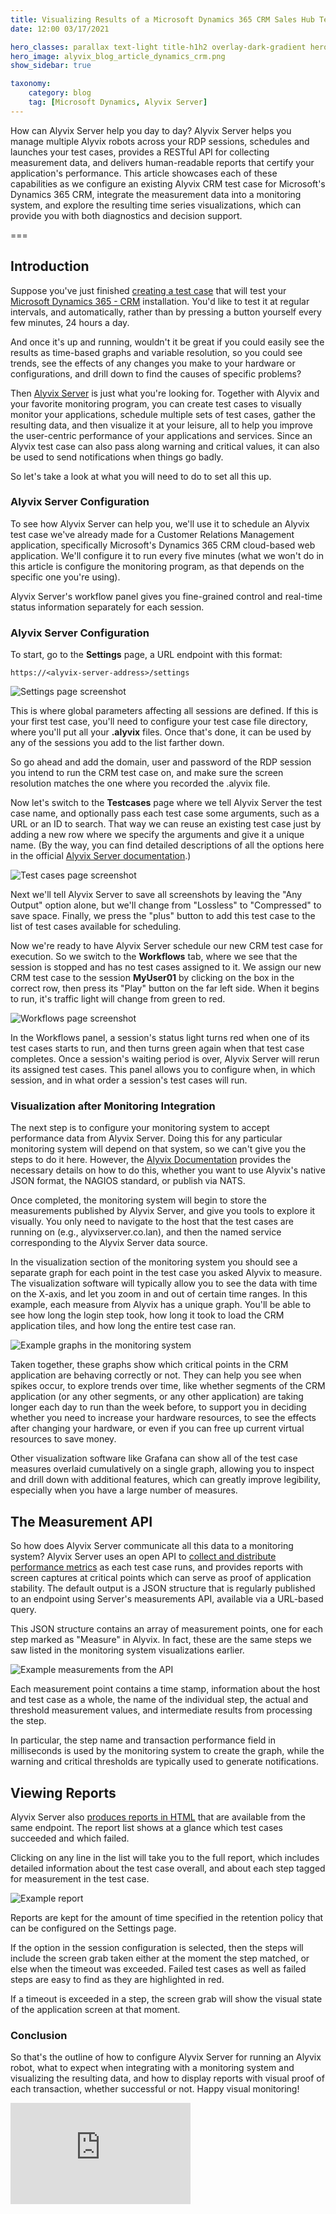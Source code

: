 ```yaml
---
title: Visualizing Results of a Microsoft Dynamics 365 CRM Sales Hub Test Case
date: 12:00 03/17/2021

hero_classes: parallax text-light title-h1h2 overlay-dark-gradient hero-large
hero_image: alyvix_blog_article_dynamics_crm.png
show_sidebar: true

taxonomy:
    category: blog
    tag: [Microsoft Dynamics, Alyvix Server]
---
```



How can Alyvix Server help you day to day? Alyvix Server helps you manage multiple Alyvix robots across your RDP sessions, schedules and launches your test cases, provides a RESTful API for collecting measurement data, and delivers human-readable reports that certify your application's performance. This article showcases each of these capabilities as we configure an existing Alyvix CRM test case for Microsoft's Dynamics 365 CRM, integrate the measurement data into a monitoring system, and explore the resulting time series visualizations, which can provide you with both diagnostics and decision support.


===


## Introduction

Suppose you've just finished [creating a test case](https://alyvix.com/blog/20210226_dynamics_crm) that will test your [Microsoft Dynamics 365 - CRM](https://dynamics.microsoft.com/en-us/crm/crm-system/) installation. You'd like to test it at regular intervals, and automatically, rather than by pressing a button yourself every few minutes, 24 hours a day.

And once it's up and running, wouldn't it be great if you could easily see the results as time-based graphs and variable resolution, so you could see trends, see the effects of any changes you make to your hardware or configurations, and drill down to find the causes of specific problems?

Then [Alyvix Server](https://www.youtube.com/watch?v=cqJcyb84G3E) is just what you're looking for. Together with Alyvix and your favorite monitoring program, you can create test cases to visually monitor your applications, schedule multiple sets of test cases, gather the resulting data, and then visualize it at your leisure, all to help you improve the user-centric performance of your applications and services. Since an Alyvix test case can also pass along warning and critical values, it can also be used to send notifications when things go badly.

So let's take a look at what you will need to do to set all this up.


### Alyvix Server Configuration

To see how Alyvix Server can help you, we'll use it to schedule an Alyvix test case we've already made for a Customer Relations Management application, specifically Microsoft's Dynamics 365 CRM cloud-based web application. We'll configure it to run every five minutes (what we won't do in this article is configure the monitoring program, as that depends on the specific one you're using).

Alyvix Server's workflow panel gives you fine-grained control and real-time status information separately for each session.


### Alyvix Server Configuration

To start, go to the **Settings** page, a URL endpoint with this format:

```
https://<alyvix-server-address>/settings
```

![Settings page screenshot](alyvix_blog_article_dynamics_crm_01.png)

This is where global parameters affecting all sessions are defined. If this is your first test case, you'll need to configure your test case file directory, where you'll put all your **.alyvix** files. Once that's done, it can be used by any of the sessions you add to the list farther down.

So go ahead and add the domain, user and password of the RDP session you intend to run the CRM test case on, and make sure the screen resolution matches the one where you recorded the .alyvix file.

Now let's switch to the **Testcases** page where we tell Alyvix Server the test case name, and optionally pass each test case some arguments, such as a URL or an ID to search. That way we can reuse an existing test case just by adding a new row where we specify the arguments and give it a unique name. (By the way, you can find detailed descriptions of all the options here in the official [Alyvix Server documentation](https://alyvix.com/learn/server/session_management.html).)

![Test cases page screenshot](alyvix_blog_article_dynamics_crm_02.png)

Next we'll tell Alyvix Server to save all screenshots by leaving the "Any Output" option alone, but we'll change from "Lossless" to "Compressed" to save space. Finally, we press the "plus" button to add this test case to the list of test cases available for scheduling.

Now we're ready to have Alyvix Server schedule our new CRM test case for execution. So we switch to the **Workflows** tab, where we see that the session is stopped and has no test cases assigned to it. We assign our new CRM test case to the session **MyUser01** by clicking on the box in the correct row, then press its "Play" button on the far left side. When it begins to run, it's traffic light will change from green to red.

![Workflows page screenshot](alyvix_blog_article_dynamics_crm_03.png)

In the Workflows panel, a session's status light turns red when one of its test cases starts to run, and then turns green again when that test case completes. Once a session's waiting period is over, Alyvix Server will rerun its assigned test cases. This panel allows you to configure when, in which session, and in what order a session's test cases will run.


### Visualization after Monitoring Integration

The next step is to configure your monitoring system to accept performance data from Alyvix Server. Doing this for any particular monitoring system will depend on that system, so we can't give you the steps to do it here. However, the [Alyvix Documentation](https://alyvix.com/learn/test_case_execution.html) provides the necessary details on how to do this, whether you want to use Alyvix's native JSON format, the NAGIOS standard, or publish via NATS.

Once completed, the monitoring system will begin to store the measurements published by Alyvix Server, and give you tools to explore it visually. You only need to navigate to the host that the test cases are running on (e.g., alyvixserver.co.lan), and then the named service corresponding to the Alyvix Server data source.

In the visualization section of the monitoring system you should see a separate graph for each point in the test case you asked Alyvix to measure. The visualization software will typically allow you to see the data with time on the X-axis, and let you zoom in and out of certain time ranges. In this example, each measure from Alyvix has a unique graph. You'll be able to see how long the login step took, how long it took to load the CRM application tiles, and how long the entire test case ran.

![Example graphs in the monitoring system](alyvix_blog_article_dynamics_crm_04.png)

Taken together, these graphs show which critical points in the CRM application are behaving correctly or not. They can help you see when spikes occur, to explore trends over time, like whether segments of the CRM application (or any other segments, or any other application) are taking longer each day to run than the week before, to support you in deciding whether you need to increase your hardware resources, to see the effects after changing your hardware, or even if you can free up current virtual resources to save money.

Other visualization software like Grafana can show all of the test case measures overlaid cumulatively on a single graph, allowing you to inspect and drill down with additional features, which can greatly improve legibility, especially when you have a large number of measures.


## The Measurement API

So how does Alyvix Server communicate all this data to a monitoring system? Alyvix Server uses an open API to [collect and distribute performance metrics](https://alyvix.com/learn/server/measurement_web_apis.html) as each test case runs, and provides reports with screen captures at critical points which can serve as proof of application stability. The default output is a JSON structure that is regularly published to an endpoint using Server's measurements API, available via a URL-based query.

This JSON structure contains an array of measurement points, one for each step marked as "Measure" in Alyvix. In fact, these are the same steps we saw listed in the monitoring system visualizations earlier.

![Example measurements from the API](alyvix_blog_article_dynamics_crm_05.png)

Each measurement point contains a time stamp, information about the host and test case as a whole, the name of the individual step, the actual and threshold measurement values, and intermediate results from processing the step.

In particular, the step name and transaction performance field in milliseconds is used by the monitoring system to create the graph, while the warning and critical thresholds are typically used to generate notifications.


## Viewing Reports

Alyvix Server also [produces reports in HTML](https://alyvix.com/learn/server/transaction_reporting.html) that are available from the same endpoint. The report list shows at a glance which test cases succeeded and which failed.

Clicking on any line in the list will take you to the full report, which includes detailed information about the test case overall, and about each step tagged for measurement in the test case.

![Example report](alyvix_blog_article_dynamics_crm_06.png)

Reports are kept for the amount of time specified in the retention policy that can be configured on the Settings page.

If the option in the session configuration is selected, then the steps will include the screen grab taken either at the moment the step matched, or else when the timeout was exceeded. Failed test cases as well as failed steps are easy to find as they are highlighted in red.

If a timeout is exceeded in a step, the screen grab will show the visual state of the application screen at that moment.


### Conclusion

So that's the outline of how to configure Alyvix Server for running an Alyvix robot, what to expect when integrating with a monitoring system and visualizing the resulting data, and how to display reports with visual proof of each transaction, whether successful or not. Happy visual monitoring!

<iframe width="288" height="162" src="https://www.youtube.com/embed/cqJcyb84G3E?color=white&rel=0" frameborder="0" allow="accelerometer; autoplay; encrypted-media; gyroscope; picture-in-picture" allowfullscreen></iframe>
